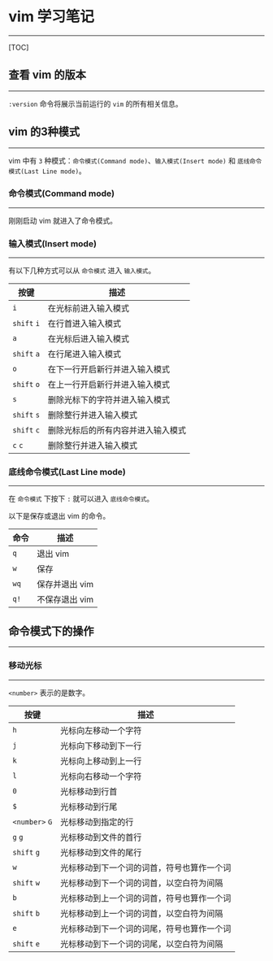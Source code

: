 # vim 学习笔记

---

[TOC]


## 查看 vim 的版本

---

`:version` 命令将展示当前运行的 `vim` 的所有相关信息。

## vim 的3种模式

---

vim 中有 `3` 种模式：`命令模式(Command mode)`、`输入模式(Insert mode)` 和 `底线命令模式(Last Line mode)`。

### 命令模式(Command mode)

---

刚刚启动 vim 就进入了命令模式。

### 输入模式(Insert mode)

---

有以下几种方式可以从 `命令模式` 进入 `输入模式`。

| 按键            | 描述                               |
| --------------- | ---------------                    |
| `i`             | 在光标前进入输入模式               |
| `shift` `i`     | 在行首进入输入模式                 |
| `a`             | 在光标后进入输入模式               |
| `shift` `a`     | 在行尾进入输入模式                 |
| `o`             | 在下一行开启新行并进入输入模式     |
| `shift` `o`     | 在上一行开启新行并进入输入模式     |
| `s`             | 删除光标下的字符并进入输入模式     |
| `shift` `s`     | 删除整行并进入输入模式             |
| `shift` `c`     | 删除光标后的所有内容并进入输入模式 |
| `c` `c`         | 删除整行并进入输入模式             |

### 底线命令模式(Last Line mode)

---

在 `命令模式` 下按下 `:` 就可以进入 `底线命令模式`。

以下是保存或退出 vim 的命令。

| 命令            | 描述            |
| --------------- | --------------- |
| `q`             | 退出 vim        |
| `w`             | 保存            |
| `wq`            | 保存并退出 vim  |
| `q!`            | 不保存退出 vim  |

## 命令模式下的操作

---

### 移动光标

---

`<number>` 表示的是数字。

| 按键            | 描述                                       |
| --------------- | ---------------                            |
| `h`             | 光标向左移动一个字符                       |
| `j`             | 光标向下移动到下一行                       |
| `k`             | 光标向上移动到上一行                       |
| `l`             | 光标向右移动一个字符                       |
| `0`             | 光标移动到行首                             |
| `$`             | 光标移动到行尾                             |
| `<number>` `G`  | 光标移动到指定的行                         |
| `g` `g`         | 光标移动到文件的首行                       |
| `shift` `g`     | 光标移动到文件的尾行                       |
| `w`             | 光标移动到下一个词的词首，符号也算作一个词 |
| `shift` `w`     | 光标移动到下一个词的词首，以空白符为间隔   |
| `b`             | 光标移动到上一个词的词首，符号也算作一个词 |
| `shift` `b`     | 光标移动到上一个词的词首，以空白符为间隔   |
| `e`             | 光标移动到下一个词的词尾，符号也算作一个词 |
| `shift` `e`     | 光标移动到下一个词的词尾，以空白符为间隔   |
























